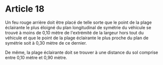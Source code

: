 # Article 18

Un feu rouge arrière doit être placé de telle sorte que le point de la plage éclairante le plus éloigné du plan longitudinal de symétrie du véhicule se trouvé à moins de 0,10 mètre de l'extrémité de la largeur hors tout du véhicule et que le point de la plage éclairante le plus proche du plan de symétrie soit à 0,30 mètre de ce dernier.

De même, la plage éclairante doit se trouver à une distance du sol comprise entre 0,10 mètre et 0,90 mètre.
